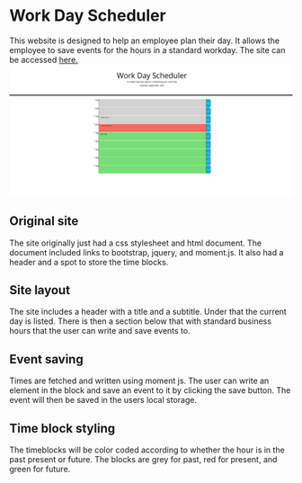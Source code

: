 # Work Day Scheduler
This website is designed to help an employee plan their day. It allows the employee to save events for the hours in a standard workday. The site can be accessed [here.](https://zachary-berdell-elliott.github.io/day-planner/)
![Image showing the site.](./assets/images/site-image.png)

## Original site
The site originally just had a css stylesheet and html document. The document included links to bootstrap, jquery, and moment.js. It also had a header and a spot to store the time blocks.

## Site layout
The site includes a header with a title and a subtitle. Under that the current day is listed. There is then a section below that with standard business hours that the user can write and save events to.

## Event saving
Times are fetched and written using moment js. The user can write an element in the block and save an event to it by clicking the save button. The event will then be saved in the users local storage.

## Time block styling
The timeblocks will be color coded according to whether the hour is in the past present or future. The blocks are grey for past, red for present, and green for future.
